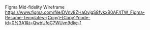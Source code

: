Figma Mid-fidelity Wireframe
https://www.figma.com/file/DVnv8ZHaQvjgS8fvkxB0AF/ITW_Figma-Resume-Templates-(Copy)-(Copy)?node-id=0%3A1&t=QwbUfoC7WUvn9dke-1
